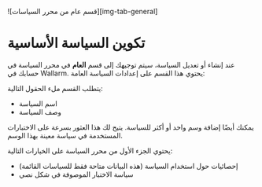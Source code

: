 ![قسم عام من محرر السياسات][img-tab-general]

# تكوين السياسة الأساسية

عند إنشاء أو تعديل السياسة، سيتم توجيهك إلى قسم **العام** في محرر السياسة في حسابك في Wallarm. يحتوي هذا القسم على إعدادات السياسة العامة:

يتطلب القسم ملء الحقول التالية:

* اسم السياسة
* وصف السياسة

يمكنك أيضًا إضافة وسم واحد أو أكثر للسياسة. يتيح لك هذا العثور بسرعة على الاختبارات المستخدمة في سياسة معينة بهذا الوسم.

يحتوي الجزء الأول من محرر السياسة على الخيارات التالية:

* إحصائيات حول استخدام السياسة (هذه البيانات متاحة فقط للسياسات القائمة)
* سياسة الاختبار الموصوفة في شكل نصي